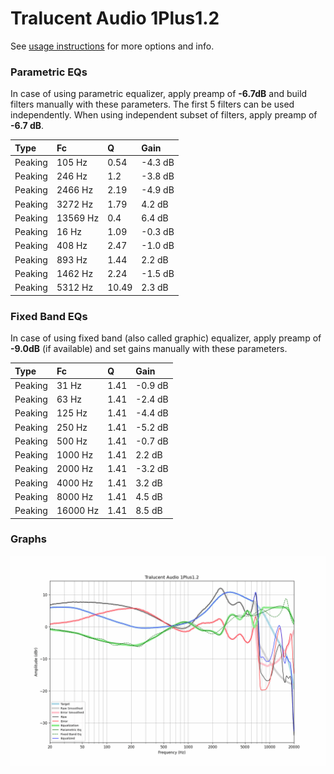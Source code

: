 # Tralucent Audio 1Plus1.2
See [usage instructions](https://github.com/jaakkopasanen/AutoEq#usage) for more options and info.

### Parametric EQs
In case of using parametric equalizer, apply preamp of **-6.7dB** and build filters manually
with these parameters. The first 5 filters can be used independently.
When using independent subset of filters, apply preamp of **-6.7 dB**.

| Type    | Fc       |     Q | Gain    |
|:--------|:---------|:------|:--------|
| Peaking | 105 Hz   |  0.54 | -4.3 dB |
| Peaking | 246 Hz   |  1.2  | -3.8 dB |
| Peaking | 2466 Hz  |  2.19 | -4.9 dB |
| Peaking | 3272 Hz  |  1.79 | 4.2 dB  |
| Peaking | 13569 Hz |  0.4  | 6.4 dB  |
| Peaking | 16 Hz    |  1.09 | -0.3 dB |
| Peaking | 408 Hz   |  2.47 | -1.0 dB |
| Peaking | 893 Hz   |  1.44 | 2.2 dB  |
| Peaking | 1462 Hz  |  2.24 | -1.5 dB |
| Peaking | 5312 Hz  | 10.49 | 2.3 dB  |

### Fixed Band EQs
In case of using fixed band (also called graphic) equalizer, apply preamp of **-9.0dB**
(if available) and set gains manually with these parameters.

| Type    | Fc       |    Q | Gain    |
|:--------|:---------|:-----|:--------|
| Peaking | 31 Hz    | 1.41 | -0.9 dB |
| Peaking | 63 Hz    | 1.41 | -2.4 dB |
| Peaking | 125 Hz   | 1.41 | -4.4 dB |
| Peaking | 250 Hz   | 1.41 | -5.2 dB |
| Peaking | 500 Hz   | 1.41 | -0.7 dB |
| Peaking | 1000 Hz  | 1.41 | 2.2 dB  |
| Peaking | 2000 Hz  | 1.41 | -3.2 dB |
| Peaking | 4000 Hz  | 1.41 | 3.2 dB  |
| Peaking | 8000 Hz  | 1.41 | 4.5 dB  |
| Peaking | 16000 Hz | 1.41 | 8.5 dB  |

### Graphs
![](./Tralucent%20Audio%201Plus1.2.png)